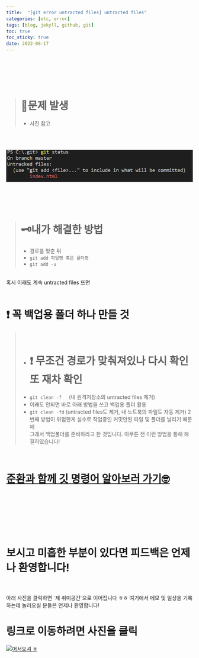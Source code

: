 ```yaml
---
title:  "[git error untracted files] untracted files"
categories: [etc, error] 
tags: [blog, jekyll, github, git]
toc: true
toc_sticky: true
date: 2022-08-17
---
```


<br>
<br>
<br>
<br>

> # 🚨문제 발생
> * 사진 참고

<br>
<br>

![Desktop View](/assets/img/git-error/untracted-files/1.PNG)

<br>
<br>
<br>

> # 🗝내가 해결한 방법 
> * 경로를 맞춘 뒤
> * `git add 파일명 혹은 폴더명`
> * `git add -u`

<br>
혹시 이래도 계속 untracted files 뜨면

<br>
<br>

# ❗ 꼭 백업용 폴더 하나 만들 것

>
><br>
>
> * # ❗ 무조건 경로가 맞춰져있나 다시 확인 또 재차 확인
> * `git clean -f`  &nbsp;&nbsp;&nbsp; (내 원격저장소의 untracted files 제거)
> * 이래도 안되면 바로 아래 방법을 쓰고 백업용 폴더 활용
> * `git clean -fd`    (untracted files도 제거, 내 노트북의 파일도 자동 제거)
> 2번째 방법이 위험한게 실수로 작업중인 커밋안된 파일 및 폴더를 날리기 때문에\
> 그래서 백업폴더를 준비하라고 한 것입니다.
> 아무튼 전 이런 방법을 통해 해결하였습니다!

<br> 


# [준환과 함께 깃 명령어 알아보러 가기🤓](https://joonhwan2.github.io/posts/git-add/)

<br>
<br>
<br>
<br>
<br>
<br>

# 보시고 미흡한 부분이 있다면 피드백은 언제나 환영합니다!

<br>
<br>
아래 사진을 클릭하면 `제 취미공간`으로 이어집니다 ㅎㅎ 여기에서 메모 및 일상을 기록하는데 놀러오실 분들은 언제나 환영합니다!

<br>

# 링크로 이동하려면 사진을 클릭

[![어서오셔 ㅎ](https://encrypted-tbn0.gstatic.com/images?q=tbn:ANd9GcQk-zPB4TCuWRNJVIF0aWgniDPNJgUTdXmILg&usqp=CAU)](https://discord.gg/zkzk5xtm)